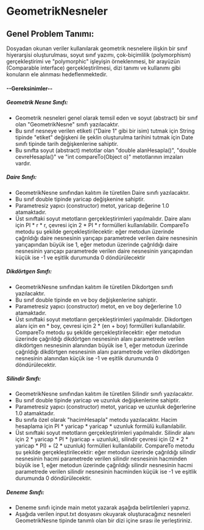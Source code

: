 # GeometrikNesneler

## Genel Problem Tanımı: 
Dosyadan okunan veriler kullanılarak geometrik nesnelere ilişkin bir sınıf hiyerarşisi oluşturulması,
soyut sınıf yazımı, çok-biçimlilik (polymorphism) gerçekleştirimi ve "polymorphic" işleyişin örneklenmesi,
bir arayüzün (Comparable interface) gerçekleştirilmesi, dizi tanımı ve kullanımı gibi konuların ele alınması hedeflenmektedir.

#### --Gereksinimler--
##### Geometrik Nesne Sınıfı:
* Geometrik nesneleri genel olarak temsil eden ve soyut (abstract) bir sınıf olan "GeometrikNesne" 
sınıfı yazılacaktır.
* Bu sınıf nesneye verilen etiketi ("Daire 1" gibi bir isim) tutmak için String tipinde "etiket" değişkeni 
ile şeklin oluşturulma tarihini tutmak için Date sınıfı tipinde tarih değişkenlerine sahiptir.
* Bu sınıfta soyut (abstract) metotlar olan "double alanHesapla()", "double cevreHesapla()" ve 
"int compareTo(Object o)" metotlarının imzaları vardır.

##### Daire Sınıfı:
* GeometrikNesne sınıfından kalıtım ile türetilen Daire sınıfı yazılacaktır.
* Bu sınıf double tipinde yaricap değişkenine sahiptir.
* Parametresiz yapıcı (constructor) metot, yaricap değerine 1.0 atamaktadır.
* Üst sınıftaki soyut metotların gerçekleştirimleri yapılmalıdır. Daire alanı için PI * r * r, çevresi için 
2 * PI * r formülleri kullanılabilir. CompareTo metodu şu şekilde gerçekleştirilecektir: eğer metodun 
üzerinde çağrıldığı daire nesnesinin yarıçapı parametrede verilen daire nesnesinin yarıçapından 
büyük ise 1, eğer metodun üzerinde çağrıldığı daire nesnesinin yarıçapı parametrede verilen daire 
nesnesinin yarıçapından küçük ise -1 ve eşitlik durumunda 0 döndürülecektir

##### Dikdörtgen Sınıfı:
* GeometrikNesne sınıfından kalıtım ile türetilen Dikdortgen sınıfı yazılacaktır.
* Bu sınıf double tipinde en ve boy değişkenlerine sahiptir. 
* Parametresiz yapıcı (constructor) metot, en ve boy değerlerine 1.0 atamaktadır.
*  Üst sınıftaki soyut metotların gerçekleştirimleri yapılmalıdır. Dikdortgen alanı için en * boy, çevresi 
için 2 * (en + boy) formülleri kullanılabilir. CompareTo metodu şu şekilde gerçekleştirilecektir: eğer 
metodun üzerinde çağrıldığı dikdörtgen nesnesinin alanı parametrede verilen dikdörtgen 
nesnesinin alanından büyük ise 1, eğer metodun üzerinde çağrıldığı dikdörtgen nesnesinin alanı 
parametrede verilen dikdörtgen nesnesinin alanından küçük ise -1 ve eşitlik durumunda 0 
döndürülecektir.

##### Silindir Sınıfı:
* GeometrikNesne sınıfından kalıtım ile türetilen Silindir sınıfı yazılacaktır.
* Bu sınıf double tipinde yaricap ve uzunluk değişkenlerine sahiptir. 
* Parametresiz yapıcı (constructor) metot, yaricap ve uzunluk değerlerine 1.0 atamaktadır.
* Bu sınıfa özel olarak "hacimHesapla" metodu yazılacaktır. Hacim hesaplama için PI * yaricap * 
yaricap * uzunluk formülü kullanılabilir.
* Üst sınıftaki soyut metotların gerçekleştirimleri yapılmalıdır. Silindir alanı için 2 * yaricap * PI * 
(yaricap + uzunluk), silindir çevresi için (2 * 2 * yaricap * PI) + (2 * uzunluk) formülleri kullanılabilir.
CompareTo metodu şu şekilde gerçekleştirilecektir: eğer metodun üzerinde çağrıldığı silindir 
nesnesinin hacmi parametrede verilen silindir nesnesinin hacminden büyük ise 1, eğer metodun 
üzerinde çağrıldığı silindir nesnesinin hacmi parametrede verilen silindir nesnesinin hacminden
küçük ise -1 ve eşitlik durumunda 0 döndürülecektir.

##### Deneme Sınıfı:
* Deneme sınıfı içinde main metot yazarak aşağıda belirtilenleri yapınız.
* Aşağıda verilen input.txt dosyasını okuyarak oluşturacağınız nesneleri GeometrikNesne tipinde 
tanımlı olan bir dizi içine sırası ile yerleştiriniz.

